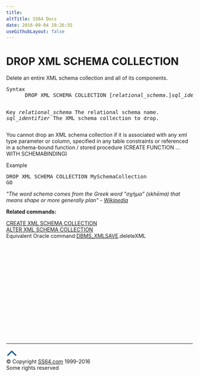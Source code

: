 ```yaml
---
title:
altTitle: SS64 Docs
date: 2016-09-04 19:26:55
useGithubLayout: false
---
```

<!-- #BeginLibraryItem "/Library/head_sql.lbi" --><!-- #EndLibraryItem --><h1>DROP XML SCHEMA COLLECTION</h1>
<p>Delete an entire XML schema collection and all of its components.</p>
<pre>Syntax
      DROP XML SCHEMA COLLECTION [<i>relational_schema</i>.]<i>sql_identifier</i>

Key
   <i>relational_schema</i>   The relational schema name.
   <i>sql_identifier</i>      The XML schema collection to drop.</pre>

<p>    You cannot drop an XML schema collection if it is associated with any xml type parameter or column,
specified in any table constraints or referenced in a schema-bound function / stored procedure (CREATE FUNCTION ...
WITH SCHEMABINDING) </p>
<p>Example</p>
<pre>DROP XML SCHEMA COLLECTION MySchemaCollection<br>GO</pre>
<p class="quote"><i>"The word schema comes from the Greek word "σχήμα" (skhēma) that means shape or more generally plan" - <a href="http://en.wikipedia.org/wiki/Schema">Wikipedia</a></i></p>
<p><b>Related commands:</b></p>
<p>  <a href="xml_c.html">CREATE XML SCHEMA COLLECTION</a><br>
  <a href="xml_a.html">ALTER XML SCHEMA COLLECTION</a><br>
Equivalent Oracle command:<a href="../orap/DBMS_XMLSAVE.html">DBMS_XMLSAVE</a>.deleteXML</p><!-- #BeginLibraryItem "/Library/foot_sql.lbi" --><p>
<!-- ss64-sql -->
<ins class="adsbygoogle" style="display:inline-block;width:300px;height:250px" data-ad-client="ca-pub-6140977852749469" data-ad-slot="6953563613"></ins>
<script>
(adsbygoogle = window.adsbygoogle || []).push({});
</script></p>
<hr>
<div id="bl" class="footer"><a href="xml_d.html#"><img src="../images/top.png" width="30" height="22" alt="Back to the Top"></a></div>
<div id="br" class="footer, tagline">© Copyright <a href="http://ss64.com/">SS64.com</a> 1999-2016<br>
Some rights reserved</div><!-- #EndLibraryItem -->

